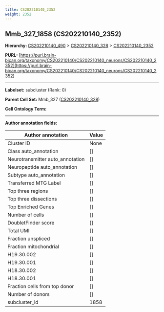 ```yaml
---
title: CS202210140_2352
weight: 2352
---
```

## Mmb_327_1858 (CS202210140_2352)
<b>Hierarchy: </b>
[CS202210140_490](../CS202210140_490) >
[CS202210140_328](../CS202210140_328) >
[CS202210140_2352](../CS202210140_2352)

**PURL:** [https://purl.brain-bican.org/taxonomy/CS202210140/CS202210140_neurons/CS202210140_2352](https://purl.brain-bican.org/taxonomy/CS202210140/CS202210140_neurons/CS202210140_2352)

---


**Labelset:** subcluster (Rank: 0)

**Parent Cell Set:** Mmb_327 ([CS202210140_328](../CS202210140_328))



**Cell Ontology Term:** 

[MARKER GENES.]: #


---

[TRANSFERRED ANNOTATIONS.]: #


[AUTHOR ANNOTATION FIELDS.]: #


**Author annotation fields:**

| Author annotation | Value |
|-------------------|-------|
|Cluster ID|None|
|Class auto_annotation|[]|
|Neurotransmitter auto_annotation|[]|
|Neuropeptide auto_annotation|[]|
|Subtype auto_annotation|[]|
|Transferred MTG Label|[]|
|Top three regions|[]|
|Top three dissections|[]|
|Top Enriched Genes|[]|
|Number of cells|[]|
|DoubletFinder score|[]|
|Total UMI|[]|
|Fraction unspliced|[]|
|Fraction mitochondrial|[]|
|H19.30.002|[]|
|H19.30.001|[]|
|H18.30.002|[]|
|H18.30.001|[]|
|Fraction cells from top donor|[]|
|Number of donors|[]|
|subcluster_id|1858|
